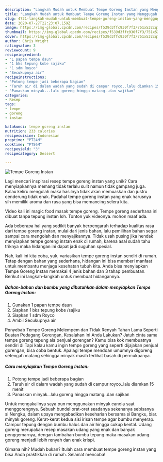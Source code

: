 ```yaml
---
description: "Langkah Mudah untuk Membuat Tempe Goreng Instan yang Menggugah Selera"
title: "Langkah Mudah untuk Membuat Tempe Goreng Instan yang Menggugah Selera"
slug: 4721-langkah-mudah-untuk-membuat-tempe-goreng-instan-yang-menggugah-selera
date: 2020-07-27T22:23:07.159Z
image: https://img-global.cpcdn.com/recipes/f539d3ffc930f7f3/751x532cq70/tempe-goreng-instan-foto-resep-utama.jpg
thumbnail: https://img-global.cpcdn.com/recipes/f539d3ffc930f7f3/751x532cq70/tempe-goreng-instan-foto-resep-utama.jpg
cover: https://img-global.cpcdn.com/recipes/f539d3ffc930f7f3/751x532cq70/tempe-goreng-instan-foto-resep-utama.jpg
author: Chris Wright
ratingvalue: 3
reviewcount: 9
recipeingredient:
- "1 papan tempe daun"
- "1 bks tepung kobe sajiku"
- "1 sdm Royco"
- "Secukupnya air"
recipeinstructions:
- "Potong tempe jadi beberapa bagian"
- "Taruh air di dalam wadah yang sudah di campur royco..lalu diamkan 15 menit"
- "Panaskan minyak...lalu goreng hingga matang..dan sajikan"
categories:
- Resep
tags:
- tempe
- goreng
- instan

katakunci: tempe goreng instan 
nutrition: 233 calories
recipecuisine: Indonesian
preptime: "PT24M"
cooktime: "PT56M"
recipeyield: "3"
recipecategory: Dessert

---
```



![Tempe Goreng Instan](https://img-global.cpcdn.com/recipes/f539d3ffc930f7f3/751x532cq70/tempe-goreng-instan-foto-resep-utama.jpg)

Lagi mencari inspirasi resep tempe goreng instan yang unik? Cara menyiapkannya memang tidak terlalu sulit namun tidak gampang juga. Kalau keliru mengolah maka hasilnya tidak akan memuaskan dan justru cenderung tidak enak. Padahal tempe goreng instan yang enak harusnya sih memiliki aroma dan rasa yang bisa memancing selera kita.

Video kali ini magic food masak tempe goreng. Tempe goreng sederhana ini dibuat tanpa tepung instan loh. Tonton yuk videonya. mohon maaf ada.

Ada beberapa hal yang sedikit banyak berpengaruh terhadap kualitas rasa dari tempe goreng instan, mulai dari jenis bahan, lalu pemilihan bahan segar sampai cara mengolah dan menyajikannya. Tidak usah pusing jika hendak menyiapkan tempe goreng instan enak di rumah, karena asal sudah tahu triknya maka hidangan ini dapat jadi suguhan spesial.


Nah, kali ini kita coba, yuk, variasikan tempe goreng instan sendiri di rumah. Tetap dengan bahan yang sederhana, hidangan ini bisa memberi manfaat untuk membantu menjaga kesehatan tubuh kita. Anda bisa menyiapkan Tempe Goreng Instan memakai 4 jenis bahan dan 3 tahap pembuatan. Berikut ini langkah-langkah untuk membuat hidangannya.

<!--inarticleads1-->

##### Bahan-bahan dan bumbu yang dibutuhkan dalam menyiapkan Tempe Goreng Instan:

1. Gunakan 1 papan tempe daun
1. Siapkan 1 bks tepung kobe /sajiku
1. Siapkan 1 sdm Royco
1. Ambil Secukupnya air


Penyebab Tempe Goreng Melempem dan Tidak Renyah Tahan Lama Seperti Buatan Pedagang Gorengan, Kesalahan Ini Anda Lakukan? Jatuh cinta sama tempe goreng tepung ala penjual gorengan? Kamu bisa kok membuatnya sendiri di Tapi kalau kamu ingin tempe goreng yang seperti dijajakan penjual gorengan, bisa coba bentuk. Apalagi tempe mendoan umumnya digoreng setengah matang sehingga minyak masih terlihat basah di permukaanya. 

<!--inarticleads2-->

##### Cara menyiapkan Tempe Goreng Instan:

1. Potong tempe jadi beberapa bagian
1. Taruh air di dalam wadah yang sudah di campur royco..lalu diamkan 15 menit
1. Panaskan minyak...lalu goreng hingga matang..dan sajikan


Untuk mengakalinya saya pun menggunakan minyak canola saat menggorengnya. Sebuah bundel orat-oret seadanya sekenanya sebisanya si Nengku, dalam upaya mengabadikan keseharian bersama si Bangku, biar. minyak goreng. Kerat-kerat kedua sisi irisan tempe agar bumbu menyerap. Campur tepung dengan bumbu halus dan air hingga cukup kental. Udang goreng merupakan resep masakan udang yang enak dan banyak penggemarnya, dengan tambahan bumbu tepung maka masakan udang goreng menjadi lebih renyah dan enak krispi. 

Gimana nih? Mudah bukan? Itulah cara membuat tempe goreng instan yang bisa Anda praktikkan di rumah. Selamat mencoba!
